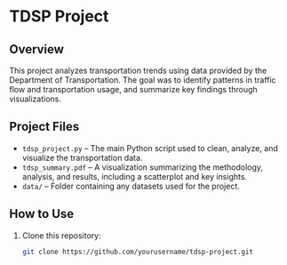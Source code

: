# TDSP Project

## Overview
This project analyzes transportation trends using data provided by the Department of Transportation. The goal was to identify patterns in traffic flow and transportation usage, and summarize key findings through visualizations.

## Project Files
- `tdsp_project.py` – The main Python script used to clean, analyze, and visualize the transportation data.
- `tdsp_summary.pdf` – A visualization summarizing the methodology, analysis, and results, including a scatterplot and key insights.
- `data/` – Folder containing any datasets used for the project.

## How to Use
1. Clone this repository:  
   ```bash
   git clone https://github.com/yourusername/tdsp-project.git
